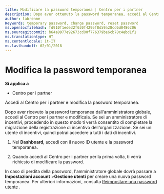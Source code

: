 ```yaml
---
title: Modificare la password temporanea | Centro per i partner
description: Dopo aver ottenuto la password temporanea, accedi al Centro per i partner e modificala.
author: labrenne
Keywords: temporary password, change password, reset password
ms.openlocfilehash: fd910f1ede32f030f4295f8d59a28cd6d0486206
ms.sourcegitcommit: b64a8977e92673cd00f776379be6cb78c4ebd1f1
ms.translationtype: HT
ms.contentlocale: it-IT
ms.lasthandoff: 02/01/2018
---
```

# <a name="change-your-temporary-password"></a>Modifica la password temporanea

**Si applica a**

-  Centro per i partner

Accedi al Centro per i partner e modifica la password temporanea.

Dopo aver ricevuto la password temporanea dall'amministratore globale, accedi al Centro per i partner e modificala. Se sei un amministratore di incentivi, procedendo in questo modo ti verrà consentito di completare la migrazione della registrazione di incentivo dell'organizzazione. Se sei un utente di incentivi, quindi potrai accedere a tutti i dati di incentivi.

1.  Nel **Dashboard**, accedi con il nuovo ID utente e la password temporanea.

2.  Quando accedi al Centro per i partner per la prima volta, ti verrà richiesto di modificare la password.

In caso di perdita della password, l'amministratore globale dovrà passare a **Impostazioni account** >**Gestione utenti** per creare una nuova password temporanea.
Per ulteriori informazioni, consulta [Reimpostare una password utente](reset-a-user-password.md) .


 

 



